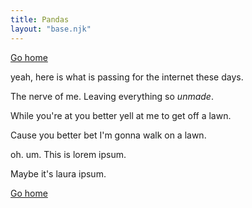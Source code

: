 ```yaml
---
title: Pandas
layout: "base.njk"
---
```

[Go home](/index.html)

yeah, here is what is passing for the internet these days.

The nerve of me. Leaving everything so _unmade_.

While you're at you better yell at me to get off a lawn.

Cause you better bet I'm gonna walk on a lawn.

oh. um. This is lorem ipsum.

Maybe it's laura ipsum.

[Go home](/index.html)
